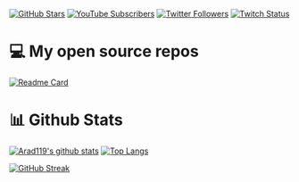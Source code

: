 [![GitHub Stars](https://img.shields.io/github/stars/arad119?logo=github&style=for-the-badge)](https://github.com/arad119)
[![YouTube Subscribers](https://img.shields.io/youtube/channel/subscribers/UCiix35JiRcmfzGzpzgJLS1g?logo=youtube&logoColor=E05D44&style=for-the-badge&label=YouTube)](https://www.youtube.com/channel/UCiix35JiRcmfzGzpzgJLS1g?sub_confirmation=1) 
[![Twitter Followers](https://img.shields.io/twitter/follow/arad119?color=0E7FC0&logo=twitter&style=for-the-badge&label=Twitter)](https://twitter.com/arad119)
[![Twitch Status](https://img.shields.io/twitch/status/arad119?color=9147FF&logo=twitch&style=for-the-badge)](https://twitch.tv/arad119)


# 💻 My open source repos

[![Readme Card](https://github-readme-stats.vercel.app/api/pin/?username=arad119&repo=Fragfinder-GUI&theme=dark)](https://github.com/Arad119/Fragfinder-GUI)


# 📊 Github Stats

[![Arad119's github stats](https://github-readme-stats.vercel.app/api?username=arad119&show_icons=true&count_private=true&theme=dark&hide=stars)](https://github.com/arad119)
[![Top Langs](https://github-readme-stats.vercel.app/api/top-langs/?username=arad119)](https://github.com/arad119/)


[![GitHub Streak](https://github-readme-streak-stats.herokuapp.com/?user=arad119&theme=dark&count_private=true&theme=dark)](https://github.com/arad119)
